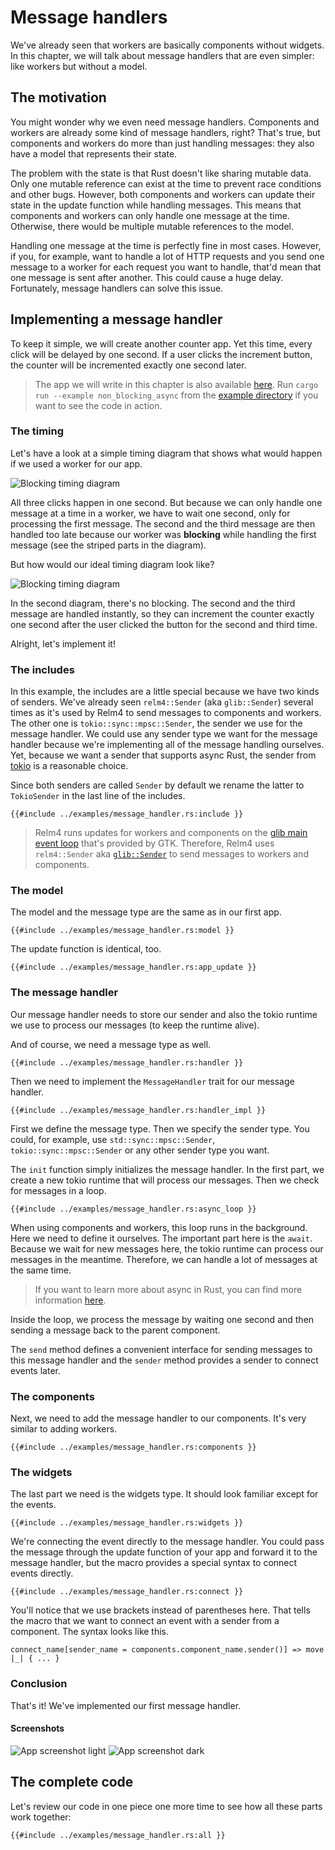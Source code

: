 # Message handlers

We've already seen that workers are basically components without widgets. In this chapter, we will talk about message handlers that are even simpler: like workers but without a model.

## The motivation

You might wonder why we even need message handlers. Components and workers are already some kind of message handlers, right? That's true, but components and workers do more than just handling messages: they also have a model that represents their state.

The problem with the state is that Rust doesn't like sharing mutable data. Only one mutable reference can exist at the time to prevent race conditions and other bugs. However, both components and workers can update their state in the update function while handling messages. This means that components and workers can only handle one message at the time. Otherwise, there would be multiple mutable references to the model.

Handling one message at the time is perfectly fine in most cases. However, if you, for example, want to handle a lot of HTTP requests and you send one message to a worker for each request you want to handle, that'd mean that one message is sent after another. This could cause a huge delay. Fortunately, message handlers can solve this issue.

## Implementing a message handler

To keep it simple, we will create another counter app. Yet this time, every click will be delayed by one second. If a user clicks the increment button, the counter will be incremented exactly one second later.

> The app we will write in this chapter is also available [here](https://github.com/AaronErhardt/relm4/blob/main/relm4-examples/examples/non_blocking_async.rs). Run `cargo run --example non_blocking_async` from the [example directory](https://github.com/AaronErhardt/relm4/tree/main/relm4-examples) if you want to see the code in action.

### The timing

Let's have a look at a simple timing diagram that shows what would happen if we used a worker for our app.

![Blocking timing diagram](img/blocking_timing.svg)

All three clicks happen in one second. But because we can only handle one message at a time in a worker, we have to wait one second, only for processing the first message. The second and the third message are then handled too late because our worker was **blocking** while handling the first message (see the striped parts in the diagram).

But how would our ideal timing diagram look like?

![Blocking timing diagram](img/non_blocking_timing.svg)

In the second diagram, there's no blocking. The second and the third message are handled instantly, so they can increment the counter exactly one second after the user clicked the button for the second and third time.

Alright, let's implement it!

### The includes

In this example, the includes are a little special because we have two kinds of senders. We've already seen `relm4::Sender` (aka `glib::Sender`) several times as it's used by Relm4 to send messages to components and workers. The other one is `tokio::sync::mpsc::Sender`, the sender we use for the message handler. We could use any sender type we want for the message handler because we're implementing all of the message handling ourselves. Yet, because we want a sender that supports async Rust, the sender from [tokio](https://docs.rs/tokio/1.11.0/tokio/sync/mpsc/struct.Sender.html) is a reasonable choice.

Since both senders are called `Sender` by default we rename the latter to `TokioSender` in the last line of the includes.

```rust,no_run,noplayground
{{#include ../examples/message_handler.rs:include }}
```

> Relm4 runs updates for workers and components on the [glib main event loop](https://gtk-rs.org/gtk4-rs/git/book/main_event_loop.html) that's provided by GTK. Therefore, Relm4 uses `relm4::Sender` aka [`glib::Sender`](https://gtk-rs.org/gtk-rs-core/stable/latest/docs/glib/struct.Sender.html) to send messages to workers and components.

### The model

The model and the message type are the same as in our first app.

```rust,no_run,noplayground
{{#include ../examples/message_handler.rs:model }}
```

The update function is identical, too.

```rust,no_run,noplayground
{{#include ../examples/message_handler.rs:app_update }}
```

### The message handler

Our message handler needs to store our sender and also the tokio runtime we use to process our messages (to keep the runtime alive).

And of course, we need a message type as well.

```rust,no_run,noplayground
{{#include ../examples/message_handler.rs:handler }}
```

Then we need to implement the `MessageHandler` trait for our message handler.

```rust,no_run,noplayground
{{#include ../examples/message_handler.rs:handler_impl }}
```

First we define the message type. Then we specify the sender type. You could, for example, use `std::sync::mpsc::Sender`, `tokio::sync::mpsc::Sender` or any other sender type you want.

The `init` function simply initializes the message handler. In the first part, we create a new tokio runtime that will process our messages. Then we check for messages in a loop.

```rust,no_run,noplayground
{{#include ../examples/message_handler.rs:async_loop }}
```

When using components and workers, this loop runs in the background. Here we need to define it ourselves. The important part here is the `await`. Because we wait for new messages here, the tokio runtime can process our messages in the meantime. Therefore, we can handle a lot of messages at the same time.

> If you want to learn more about async in Rust, you can find more information [here](https://rust-lang.github.io/async-book/).

Inside the loop, we process the message by waiting one second and then sending a message back to the parent component.

The `send` method defines a convenient interface for sending messages to this message handler and the `sender` method provides a sender to connect events later.

### The components

Next, we need to add the message handler to our components. It's very similar to adding workers.

```rust,no_run,noplayground
{{#include ../examples/message_handler.rs:components }}
```

### The widgets

The last part we need is the widgets type. It should look familiar except for the events.

```rust,no_run,noplayground
{{#include ../examples/message_handler.rs:widgets }}
```

We're connecting the event directly to the message handler. You could pass the message through the update function of your app and forward it to the message handler, but the macro provides a special syntax to connect events directly.

```rust,no_run,noplayground
{{#include ../examples/message_handler.rs:connect }}
```

You'll notice that we use brackets instead of parentheses here. That tells the macro that we want to connect an event with a sender from a component. The syntax looks like this.

```rust,no_run,noplayground
connect_name[sender_name = components.component_name.sender()] => move |_| { ... }
```

### Conclusion

That's it! We've implemented our first message handler.

#### Screenshots

![App screenshot light](img/screenshots/simple-light.png)
![App screenshot dark](img/screenshots/simple-dark.png)

## The complete code

Let's review our code in one piece one more time to see how all these parts work together:

```rust,no_run,noplayground
{{#include ../examples/message_handler.rs:all }}
```
